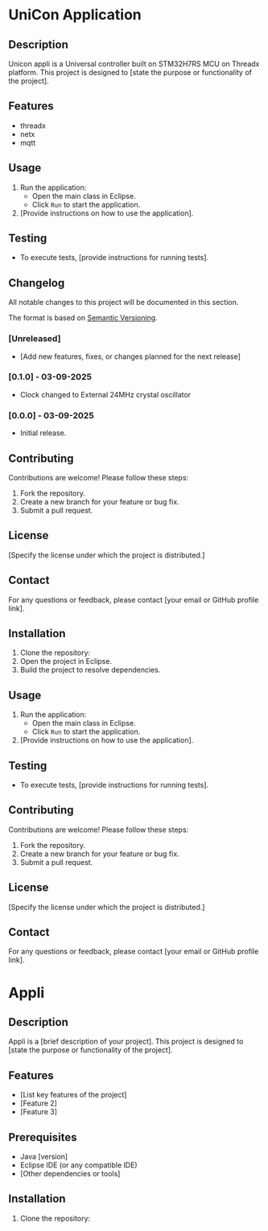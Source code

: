 # UniCon Application

## Description
 Unicon appli is a Universal controller built on STM32H7RS MCU on Threadx platform. 
 This project is designed to [state the purpose or functionality of the project].

## Features
- threadx
- netx
- mqtt

## Usage
1. Run the application:
   - Open the main class in Eclipse.
   - Click `Run` to start the application.
2. [Provide instructions on how to use the application].

## Testing
- To execute tests, [provide instructions for running tests].

## Changelog
All notable changes to this project will be documented in this section.

The format is based on [Semantic Versioning](https://semver.org/).

### [Unreleased]
- [Add new features, fixes, or changes planned for the next release]

### [0.1.0] - 03-09-2025
- Clock changed to External 24MHz crystal oscillator

### [0.0.0] - 03-09-2025
- Initial release.

## Contributing
Contributions are welcome! Please follow these steps:
1. Fork the repository.
2. Create a new branch for your feature or bug fix.
3. Submit a pull request.

## License
[Specify the license under which the project is distributed.]

## Contact
For any questions or feedback, please contact [your email or GitHub profile link].

## Installation
1. Clone the repository:
2. Open the project in Eclipse.
3. Build the project to resolve dependencies.

## Usage
1. Run the application:
   - Open the main class in Eclipse.
   - Click `Run` to start the application.
2. [Provide instructions on how to use the application].

## Testing
- To execute tests, [provide instructions for running tests].

## Contributing
Contributions are welcome! Please follow these steps:
1. Fork the repository.
2. Create a new branch for your feature or bug fix.
3. Submit a pull request.

## License
[Specify the license under which the project is distributed.]

## Contact
For any questions or feedback, please contact [your email or GitHub profile link].
# Appli

## Description
Appli is a [brief description of your project]. This project is designed to [state the purpose or functionality of the project].

## Features
- [List key features of the project]
- [Feature 2]
- [Feature 3]

## Prerequisites
- Java [version]
- Eclipse IDE (or any compatible IDE)
- [Other dependencies or tools]

## Installation
1. Clone the repository:
